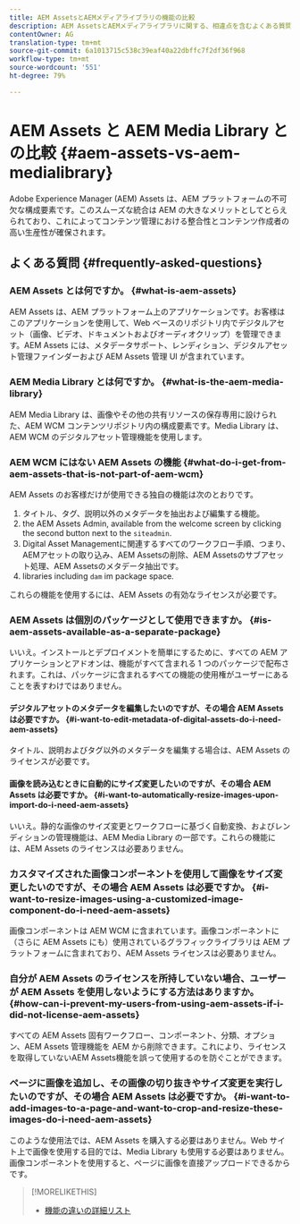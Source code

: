 ```yaml
---
title: AEM AssetsとAEMメディアライブラリの機能の比較
description: AEM AssetsとAEMメディアライブラリに関する、相違点を含むよくある質問(FAQ)です。
contentOwner: AG
translation-type: tm+mt
source-git-commit: 6a1013715c538c39eaf40a22dbffc7f2df36f968
workflow-type: tm+mt
source-wordcount: '551'
ht-degree: 79%

---
```



# AEM Assets と AEM Media Library との比較 {#aem-assets-vs-aem-medialibrary}

Adobe Experience Manager (AEM) Assets は、AEM プラットフォームの不可欠な構成要素です。このスムーズな統合は AEM の大きなメリットとしてとらえられており、これによってコンテンツ管理における整合性とコンテンツ作成者の高い生産性が確保されます。

## よくある質問 {#frequently-asked-questions}

### AEM Assets とは何ですか。 {#what-is-aem-assets}

AEM Assets は、AEM プラットフォーム上のアプリケーションです。お客様はこのアプリケーションを使用して、Web ベースのリポジトリ内でデジタルアセット（画像、ビデオ、ドキュメントおよびオーディオクリップ）を管理できます。AEM Assets には、メタデータサポート、レンディション、デジタルアセット管理ファインダーおよび AEM Assets 管理 UI が含まれています。

### AEM Media Library とは何ですか。 {#what-is-the-aem-media-library}

AEM Media Library は、画像やその他の共有リソースの保存専用に設けられた、AEM WCM コンテンツリポジトリ内の構成要素です。Media Library は、AEM WCM のデジタルアセット管理機能を使用します。

### AEM WCM にはない AEM Assets の機能 {#what-do-i-get-from-aem-assets-that-is-not-part-of-aem-wcm}

AEM Assets のお客様だけが使用できる独自の機能は次のとおりです。

1. タイトル、タグ、説明以外のメタデータを抽出および編集する機能。
1. the AEM Assets Admin, available from the welcome screen by clicking the second button next to the `siteadmin`.
1. Digital Asset Managementに関連するすべてのワークフロー手順、つまり、AEMアセットの取り込み、AEM Assetsの削除、AEM Assetsのサブアセット処理、AEM Assetsのメタデータ抽出です。
1. libraries including `dam` im package space.

これらの機能を使用するには、AEM Assets の有効なライセンスが必要です。

### AEM Assets は個別のパッケージとして使用できますか。 {#is-aem-assets-available-as-a-separate-package}

いいえ。インストールとデプロイメントを簡単にするために、すべての AEM アプリケーションとアドオンは、機能がすべて含まれる 1 つのパッケージで配布されます。これは、パッケージに含まれるすべての機能の使用権がユーザーにあることを表すわけではありません。

#### デジタルアセットのメタデータを編集したいのですが、その場合 AEM Assets は必要ですか。 {#i-want-to-edit-metadata-of-digital-assets-do-i-need-aem-assets}

タイトル、説明およびタグ以外のメタデータを編集する場合は、AEM Assets のライセンスが必要です。

#### 画像を読み込むときに自動的にサイズ変更したいのですが、その場合 AEM Assets は必要ですか。 {#i-want-to-automatically-resize-images-upon-import-do-i-need-aem-assets}

いいえ。静的な画像のサイズ変更とワークフローに基づく自動変換、およびレンディションの管理機能は、AEM Media Library の一部です。これらの機能には、AEM Assets のライセンスは必要ありません。

### カスタマイズされた画像コンポーネントを使用して画像をサイズ変更したいのですが、その場合 AEM Assets は必要ですか。 {#i-want-to-resize-images-using-a-customized-image-component-do-i-need-aem-assets}

画像コンポーネントは AEM WCM に含まれています。画像コンポーネントに（さらに AEM Assets にも）使用されているグラフィックライブラリは AEM プラットフォームに含まれており、AEM Assets ライセンスは必要ありません。

### 自分が AEM Assets のライセンスを所持していない場合、ユーザーが AEM Assets を使用しないようにする方法はありますか。 {#how-can-i-prevent-my-users-from-using-aem-assets-if-i-did-not-license-aem-assets}

すべての AEM Assets 固有ワークフロー、コンポーネント、分類、オプション、AEM Assets 管理機能を AEM から削除できます。これにより、ライセンスを取得していないAEM Assets機能を誤って使用するのを防ぐことができます。

### ページに画像を追加し、その画像の切り抜きやサイズ変更を実行したいのですが、その場合 AEM Assets は必要ですか。 {#i-want-to-add-images-to-a-page-and-want-to-crop-and-resize-these-images-do-i-need-aem-assets}

このような使用法では、AEM Assets を購入する必要はありません。Web サイト上で画像を使用する目的では、Media Library も使用する必要はありません。画像コンポーネントを使用すると、ページに画像を直接アップロードできるからです。

>[!MORELIKETHIS]
>
>* [機能の違いの詳細リスト](https://docs.adobe.com/content/help/en/experience-manager-65/assets/administer/medialibrary.html#listoffeatures)

